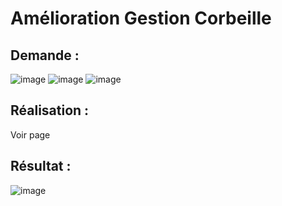 # Amélioration Gestion Corbeille

## Demande :

![image](https://github.com/MathisCastell/stage2-amelioration-gestion-corbeille/assets/148212506/817fb487-3696-4100-ae1a-9168aa0431b6)
![image](https://github.com/MathisCastell/stage2-amelioration-gestion-corbeille/assets/148212506/a7e89ef5-7a71-4c9e-b53b-def2b93168e3)
![image](https://github.com/MathisCastell/stage2-amelioration-gestion-corbeille/assets/148212506/d1c1d8f7-8be9-4c77-a9fd-a09346138ef1)

## Réalisation :

Voir page 

## Résultat :

![image](https://github.com/MathisCastell/stage2-amelioration-gestion-corbeille/assets/148212506/d5bdb5ed-59b2-408a-a33b-233aa4a36ecf)




